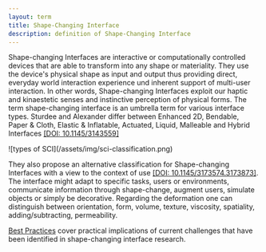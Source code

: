 ```yaml
---
layout: term
title: Shape-Changing Interface
description: definition of Shape-Changing Interface
---
```

Shape-changing Interfaces are interactive or computationally controlled devices that are able to transform into any shape or materiality. They use the device's physical shape as input and output thus providing direct, everyday world interaction experience und inherent support of multi-user interaction. In other words, Shape-changing Interfaces exploit our haptic and kinaestetic senses and instinctive perception of physical forms.
The term shape-changing interface is an umbrella term for various interface types. Sturdee and Alexander differ between Enhanced 2D, Bendable, Paper & Cloth, Elastic & Inflatable, Actuated, Liquid, Malleable and Hybrid Interfaces [[DOI: 10.1145/3143559]](https://dl.acm.org/doi/10.1145/3143559) 

<div class="media-wrapper">
![types of SCI](/assets/img/sci-classification.png)
</div>

They also propose an alternative classification for Shape-changing Interfaces with a view to the context of use [[DOI: 10.1145/3173574.3173873]](https://dl.acm.org/doi/10.1145/3173574.3173873). The interface might adapt to specific tasks, users or environments, communicate information through shape-change, augment users, simulate objects or simply be decorative. Regarding the deformation one can distinguish between orientation, form, volume, texture, viscosity, spatiality, adding/subtracting, permeability.

[Best Practices](/best-practices) cover practical implications of current challenges that have been identified in shape-changing interface research.
